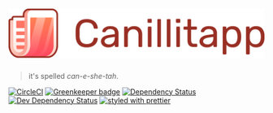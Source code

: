 
# [![Canillitapp](https://github.com/Canillitapp/headlines-api/blob/master/readme-assets/canillitapp_readme_header.png)](https://github.com/Canillitapp)

> it's spelled *can-e-she-tah*.

[![CircleCI](https://circleci.com/gh/Canillitapp/headlines-react.svg?style=svg)](https://circleci.com/gh/Canillitapp/headlines-react)
[![Greenkeeper badge](https://badges.greenkeeper.io/Canillitapp/headlines-react.svg)](https://greenkeeper.io/)
[![Dependency Status](https://david-dm.org/Canillitapp/headlines-react.svg)](https://david-dm.org/Canillitapp/headlines-react)
[![Dev Dependency Status](https://david-dm.org/Canillitapp/headlines-react/dev-status.svg)](https://david-dm.org/Canillitapp/headlines-react/?type=dev)
[![styled with prettier](https://img.shields.io/badge/styled_with-prettier-ff69b4.svg)](https://github.com/prettier/prettier)
